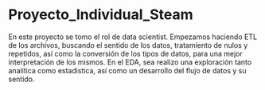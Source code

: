 # Proyecto_Individual_Steam
En este proyecto se tomo el rol de data scientist. Empezamos haciendo ETL de los archivos, buscando el sentido de los datos, tratamiento de nulos y repetidos, así como la conversión de los tipos de datos, para una mejor interpretación de los mismos.
En el EDA, sea realizo una exploración tanto analitica como estadistica, así como un desarrollo del flujo de datos y su sentido. 
